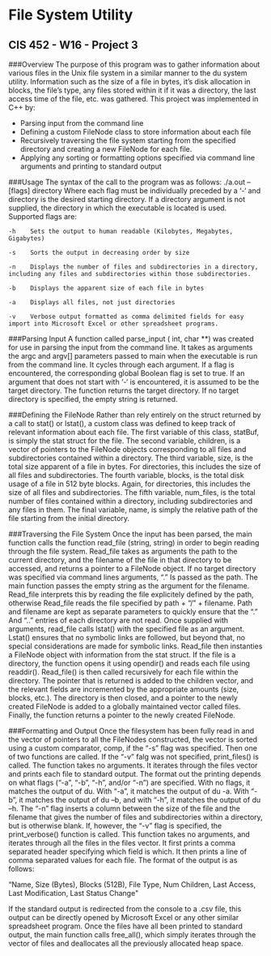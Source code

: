 # File System Utility
## CIS 452 - W16 - Project 3

###Overview
The purpose of this program was to gather information about various files in the Unix file system in a similar manner to the du system utility. Information such as the size of a file in bytes, it’s disk allocation in blocks, the file’s type, any files stored within it if it was a directory, the last access time of the file, etc. was gathered. This project was implemented in C++ by:
- Parsing input from the command line
- Defining a custom FileNode class to store information about each file
- Recursively traversing the file system starting from the specified directory and creating a new FileNode for each file.
- Applying any sorting or formatting options specified via command line arguments and printing to standard output

###Usage
The syntax of the call to the program was as follows:
    ./a.out –[flags] directory
Where each flag must be individually preceded by a ‘-‘ and directory is the desired starting directory. If a directory argument is not supplied, the directory in which the executable is located is used. Supported flags are:

    -h    Sets the output to human readable (Kilobytes, Megabytes, Gigabytes)

    -s    Sorts the output in decreasing order by size

    -n    Displays the number of files and subdirectories in a directory, including any files and subdirectories within those subdirectories.

    -b    Displays the apparent size of each file in bytes

    -a    Displays all files, not just directories

    -v    Verbose output formatted as comma delimited fields for easy import into Microsoft Excel or other spreadsheet programs.


###Parsing Input
A function called parse_input ( int, char **) was created for use in parsing the input from the command line. It takes as arguments the argc and argv[] parameters passed to main when the executable is run from the command line. It cycles through each argument. If a flag is encountered, the corresponding global Boolean flag is set to true. If an argument that does not start with ‘-‘ is encountered, it is assumed to be the target directory. The function returns the target directory. If no target directory is specified, the empty string is returned.

###Defining the FileNode
Rather than rely entirely on the struct returned by a call to stat() or lstat(), a custom class was defined to keep track of relevant information about each file. The first variable of this class, statBuf, is simply the stat struct for the file. The second variable, children, is a vector of pointers to the FileNode objects corresponding to all files and subdirectories contained within a directory. The third variable, size, is the total size apparent of a file in bytes. For directories, this includes the size of all files and subdirectories. The fourth variable, blocks, is the total disk usage of a file in 512 byte blocks.  Again, for directories, this includes the size of all files and subdirectories. The fifth variable, num_files, is the total number of files contained within a directory, including subdirectories and any files in them. The final variable, name, is simply the relative path of the file starting from the initial directory.

###Traversing the File System
Once the input has been parsed, the main function calls the function read_file (string, string) in order to begin reading through the file system. Read_file takes as arguments the path to the current directory, and the filename of the file in that directory to be accessed, and returns a pointer to a FileNode object. If no target directory was specified via command lines arguments, “.” Is passed as the path. The main function passes the empty string as the argument for the filename. Read_file interprets this by reading the file explicitely defined by the path, otherwise Read_file reads the file specified by path + “/” + filename. Path and filename are kept as separate parameters to quickly ensure that the “.” And “..” entries of each directory are not read.
Once supplied with arguments, read_file calls lstat() with the specified file as an argument. Lstat() ensures that no symbolic links are followed, but beyond that, no special considerations are made for symbolic links. Read_file then instanties a FileNode object with information from the stat struct. If the file is a directory, the function opens it using opendir() and reads each file using readdir(). Read_file() is then called recursively for each file within the directory. The pointer that is returned is added to the children vector, and the relevant fields are incremented by the appropriate amounts (size, blocks, etc.). The directory is then closed, and a pointer to the newly created FileNode is added to a globally maintained vector called files. Finally, the function returns a pointer to the newly created FileNode.

###Formatting and Output
Once the filesystem has been fully read in and the vector of pointers to all the FileNodes constructed, the vector is sorted using a custom comparator, comp, if the “-s” flag was specified. Then one of two functions are called. If the “-v” falg was not specified, print_files() is called. The function takes no arguments. It iterates through the files vector and prints each file to standard output. The format out the printing depends on what flags (“-a”, “-b”, “-h”, and/or “-n”) are specified. With no flags, it matches the output of du. With “-a”, it matches the output of du -a. With “-b”, it matches the output of du –b, and with “-h”, it matches the output of du –h. The “-n” flag inserts a column between the size of the file and the filename that gives the number of files and subdirectories within a directory, but is otherwise blank.
If, however, the “-v” flag is specified, the print_verbose() function is called. This function takes no arguments, and iterates through all the files in the files vector. It first prints a comma separated header specifying which field is which. It then prints a line of comma separated values for each file. The format of the output is as follows:

“Name, Size (Bytes), Blocks (512B), File Type, Num Children, Last Access, Last Modification, Last Status Change"

If the standard output is redirected from the console to a .csv file, this output can be directly opened by Microsoft Excel or any other similar spreadsheet program.
Once the files have all been printed to standard output, the main function calls free_all(), which simply iterates through the vector of files and deallocates all the previously allocated heap space.
